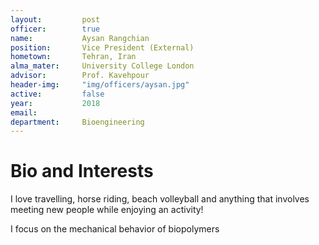 ```yaml
---
layout:     	post
officer: 		true
name:      		Aysan Rangchian
position: 		Vice President (External)
hometown: 		Tehran, Iran
alma_mater: 	University College London
advisor: 		Prof. Kavehpour
header-img: 	"img/officers/aysan.jpg"
active: 		false
year:  			2018
email: 			
department: 	Bioengineering
---
```


# Bio and Interests
 I love travelling, horse riding, beach volleyball and anything that involves meeting new people while enjoying an activity!

 I focus on the mechanical behavior of biopolymers